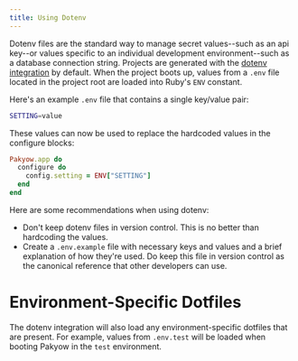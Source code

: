 ```yaml
---
title: Using Dotenv
---
```


Dotenv files are the standard way to manage secret values--such as an api key--or values specific to an individual development environment--such as a database connection string. Projects are generated with the [dotenv integration](https://github.com/pakyow/pakyow/blob/e4ee72edc6b8c0db417b4c7540ce6c209f2c12ec/lib/pakyow/integrations/dotenv.rb) by default. When the project boots up, values from a `.env` file located in the project root are loaded into Ruby's `ENV` constant.

Here's an example `.env` file that contains a single key/value pair:

```bash
SETTING=value
```

These values can now be used to replace the hardcoded values in the configure blocks:

```ruby
Pakyow.app do
  configure do
    config.setting = ENV["SETTING"]
  end
end
```

Here are some recommendations when using dotenv:

* Don't keep dotenv files in version control. This is no better than hardcoding the values.
* Create a `.env.example` file with necessary keys and values and a brief explanation of how they're used. Do keep this file in version control as the canonical reference that other developers can use.

# Environment-Specific Dotfiles

The dotenv integration will also load any environment-specific dotfiles that are present. For example, values from `.env.test` will be loaded when booting Pakyow in the `test` environment.
